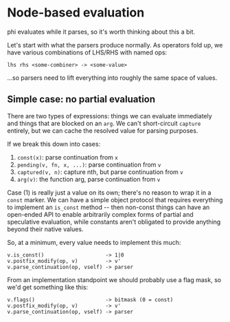 # Node-based evaluation
phi evaluates while it parses, so it's worth thinking about this a bit.

Let's start with what the parsers produce normally. As operators fold up, we
have various combinations of LHS/RHS with named ops:

```
lhs rhs <some-combiner> -> <some-value>
```

...so parsers need to lift everything into roughly the same space of values.

## Simple case: no partial evaluation
There are two types of expressions: things we can evaluate immediately and
things that are blocked on an `arg`. We can't short-circuit `capture` entirely,
but we can cache the resolved value for parsing purposes.

If we break this down into cases:

1. `const(x)`: parse continuation from `x`
2. `pending(v, fn, x, ...)`: parse continuation from `v`
3. `captured(v, n)`: capture nth, but parse continuation from `v`
4. `arg(v)`: the function arg, parse continuation from `v`

Case (1) is really just a value on its own; there's no reason to wrap it in a
`const` marker. We can have a simple object protocol that requires everything to
implement an `is_const` method -- then non-const things can have an open-ended
API to enable arbitrarily complex forms of partial and speculative evaluation,
while constants aren't obligated to provide anything beyond their native values.

So, at a minimum, every value needs to implement this much:

```
v.is_const()                    -> 1|0
v.postfix_modify(op, v)         -> v'
v.parse_continuation(op, vself) -> parser
```

From an implementation standpoint we should probably use a flag mask, so we'd
get something like this:

```
v.flags()                       -> bitmask (0 = const)
v.postfix_modify(op, v)         -> v'
v.parse_continuation(op, vself) -> parser
```
